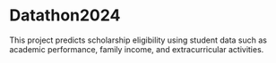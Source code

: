 # Datathon2024
This project predicts scholarship eligibility using student data such as academic performance, family income, and extracurricular activities.
